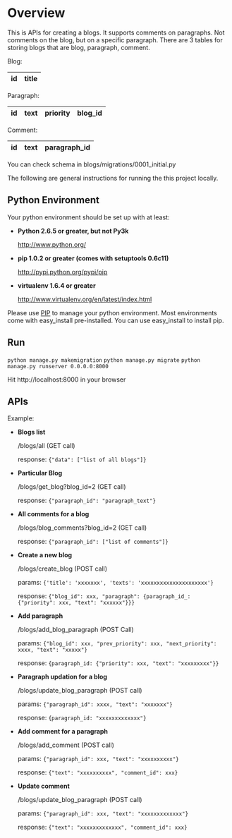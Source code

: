 Overview
========

This is APIs for creating a blogs.
It supports comments on paragraphs. Not comments on the blog, but on a specific paragraph.
There are 3 tables for storing blogs that are blog, paragraph, comment.

Blog:

| id | title |
| -- | ----- |

Paragraph:

| id | text | priority | blog_id |
| -- | ---- | -------- | ------- |

Comment:

| id | text | paragraph_id |
| -- | ---- | ------------ |

You can check schema in blogs/migrations/0001_initial.py


The following are general instructions for running the this project locally.

Python Environment
------------------
Your python environment should be set up with at least:

+   **Python 2.6.5 or greater, but not Py3k**

    http://www.python.org/

+   **pip 1.0.2 or greater (comes with setuptools 0.6c11)**

    http://pypi.python.org/pypi/pip  

+   **virtualenv 1.6.4 or greater**

    http://www.virtualenv.org/en/latest/index.html

Please use [PIP](http://pypi.python.org/pypi/pip) to manage your python environment. Most environments come with easy\_install pre-installed. You can use easy\_install to install pip.

Run
---

  `python manage.py makemigration`
  `python manage.py migrate`
  `python manage.py runserver 0.0.0.0:8000`

Hit http://localhost:8000 in your browser

APIs
----
Example:

+   **Blogs list**

    /blogs/all (GET call)

    response: `{"data": ["list of all blogs"]}`

+   **Particular Blog**

    /blogs/get_blog?blog_id=2 (GET call)

    response: `{"paragraph_id": "paragraph_text"}`

+   **All comments for a blog**

    /blogs/blog_comments?blog_id=2 (GET call)

    response: `{"paragraph_id": ["list of comments"]}`

+   **Create a new blog**

    /blogs/create_blog (POST call)

    params: `{'title': 'xxxxxxx', 'texts': 'xxxxxxxxxxxxxxxxxxxxx'}`

    response: `{"blog_id": xxx, "paragraph": {paragraph_id_: {"priority": xxx, "text": "xxxxxx"}}}`

+   **Add paragraph**

    /blogs/add_blog_paragraph (POST Call)

    params: `{"blog_id": xxx, "prev_priority": xxx, "next_priority": xxxx, "text": "xxxxx"}`

    response: `{paragraph_id: {"priority": xxx, "text": "xxxxxxxxx"}}`

+   **Paragraph updation for a blog**

    /blogs/update_blog_paragraph (POST call)

    params: `{"paragraph_id": xxxx, "text": "xxxxxxx"}`

    response: `{paragraph_id: "xxxxxxxxxxxxx"}`

+   **Add comment for a paragraph**

    /blogs/add_comment (POST call)

    params: `{"paragraph_id": xxx, "text": "xxxxxxxxxx"}`

    response: `{"text": "xxxxxxxxxx", "comment_id": xxx}`

+   **Update comment**

    /blogs/update_blog_paragraph (POST call)

    params: `{"paragraph_id": xxx, "text": "xxxxxxxxxxxxx"}`

    response: `{"text": "xxxxxxxxxxxxx", "comment_id": xxx}`
